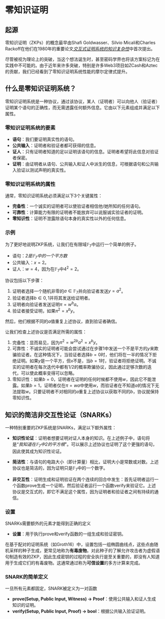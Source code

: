 # 零知识证明

## 起源

零知识证明（ZKPs）的概念最早由Shafi Goldwasser、Silvio Micali和Charles Rackoff在他们在1980年的重要论文[*交互式证明系统的知识复杂性*](https://dl.acm.org/doi/pdf/10.1145/22145.22178)中首次提出。

尽管被视为理论上的突破，当这个想法诞生时，甚至密码学界也将该方案标记为在实践中不可能的。由于近年来许多突破，特别是许多Web3项目如ZCash和Aztec的贡献，我们已经看到了零知识证明系统性能的摩尔定律式提升。

## 什么是零知识证明系统？

零知识证明系统是一种协议，通过该协议，某人（证明者）可以向他人（验证者）证明某个语句的正确性，而无需透露任何额外信息。它由以下元素组成并满足以下属性。

### 零知识证明系统的要素

* **语句**：我们要证明真实性的语句。
* **公共输入**：证明者和验证者都可获得的信息。
* **证人**：只有证明者知道的足以证明该语句的信息。证明者希望将此信息对验证者保密。
* **证明**：由证明者从语句、公共输入和证人中派生的信息，可根据语句和公共输入验证以测试声明的真实性。

### 零知识证明系统的属性

通常，零知识证明系统必须满足以下3个关键属性：

* **完备性**：一个诚实的证明者可以使验证者相信他/她所知的任何语句。
* **可靠性**：计算能力有限的证明者不能放弃可以说服诚实验证者的证明。
* **零知识性**：证明不泄露除语句本身的真实性以外的任何信息。

### 示例

为了更好地说明ZKP系统，让我们在有限域$\mathbb{F}_7$中运行一个简单的例子。
* 语句：*$2$是$\mathbb{F}_7$中的一个平方数*
* 公共输入：$x = 2$。
* 证人：$w = 4$，因为在$\mathbb{F}_7$中$4^2 = 2$。

协议包括以下步骤：

1. 证明者选择一个随机非零的$a \in \mathbb{F}_7$并向验证者发送$y = a^2$。
2. 验证者选择$b \in {0, 1}$并将其发送给证明者。
3. 证明者向验证者发送证明$\pi = w^b a$。
4. 验证者接受证明，如果$\pi^2 = x^b y$。

然后，他们根据不同的$a$值重复上述协议，直到验证者确信。

让我们检查上述协议是否满足所需的属性：

1. 完备性：显而易见，因为$\pi^2 = w^{2b} a^2 = x^b y$。
2. 可靠性：不诚实的证明者可能会尝试通过在步骤1中发送一个不是平方的$y$来欺骗验证者。在这种情况下，当验证者选择$b = 0$时，他们将在一半的情况下拒绝证明。如果$y$是一个平方，但$x$不是，当$b = 1$时，验证者将拒绝证明。不诚实的证明者在每次迭代中都有$1/2$的概率欺骗协议，因此通过足够次数的迭代，可以使此概率变得可以忽略。
3. 零知识性：如果$b = 0$，证明者在证明的任何时候都不使用$w$，因此它不能泄露。如果$b=1$，证明者仅在$\pi = w a$中使用$w$，而验证者在不知道$a$的情况下无法提取$w$。只要证明者不对相同的$a$重复上述协议以获取不同的$b$，协议就保持零知识性。

## 知识的简洁非交互性论证（SNARKs）

一种特别重要的ZKP系统是SNARKs，满足以下额外属性：

* **知识性论证**：证明者想要证明对证人本身的知识。在上述例子中，语句将是“*我知道在$\mathbb{F}_7$中$2$的平方根*”。可以展示上述协议也证明了这个更强的语句，因此使其成为知识性论证。

* **简洁性**：与语句的电路大小（即计算量）相比，证明大小是常数或对数。上述协议也是简洁的，因为证明只是$\mathbb{F}_7$中的一个数字。
* **非交互性**：证明生成和证明验证在两个连续的回合中发生：首先证明者运行一个函数$\textsf{prove}$生成一个证明，然后验证者运行一个函数$\textsf{verify}$来验证它。上述协议是交互式的，即它不满足这个属性，因为证明者和验证者之间有持续的通信。

### 设置

SNARKs需要额外的元素才能得到正确的定义

* **设置**：用于执行$\textsf{prove}$和$\textsf{verify}$函数的一组生成和验证密钥。

在基于配对的证明系统（如Groth16）中，设置包括一组椭圆曲线点，这些点由随机采样的种子生成，更常见地称为**有毒废物**。对此种子的了解允许攻击者为虚假语句制造有效的ZKP，因此生成密钥的过程的安全执行是至关重要的，即没有人知道用于生成它们的有毒废物。这通常通过称为**可信设置**的多方计算来完成。

### SNARK的简单定义

一旦所有元素都固定，SNARK被定义为一对函数

* **prove(Setup, Public Input, Witness) -> Proof**：使用公共输入和证人生成知识的证明。
* **verify(Setup, Public Input, Proof) -> bool**：根据公共输入验证证明。
